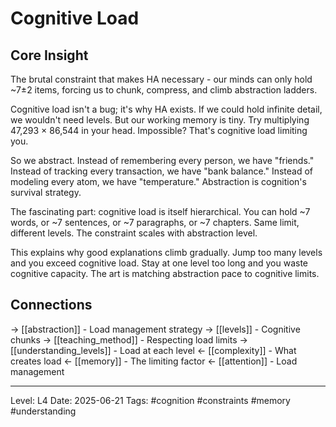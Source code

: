 # Cognitive Load

## Core Insight
The brutal constraint that makes HA necessary - our minds can only hold ~7±2 items, forcing us to chunk, compress, and climb abstraction ladders.

Cognitive load isn't a bug; it's why HA exists. If we could hold infinite detail, we wouldn't need levels. But our working memory is tiny. Try multiplying 47,293 × 86,544 in your head. Impossible? That's cognitive load limiting you.

So we abstract. Instead of remembering every person, we have "friends." Instead of tracking every transaction, we have "bank balance." Instead of modeling every atom, we have "temperature." Abstraction is cognition's survival strategy.

The fascinating part: cognitive load is itself hierarchical. You can hold ~7 words, or ~7 sentences, or ~7 paragraphs, or ~7 chapters. Same limit, different levels. The constraint scales with abstraction level.

This explains why good explanations climb gradually. Jump too many levels and you exceed cognitive load. Stay at one level too long and you waste cognitive capacity. The art is matching abstraction pace to cognitive limits.

## Connections
→ [[abstraction]] - Load management strategy
→ [[levels]] - Cognitive chunks
→ [[teaching_method]] - Respecting load limits
→ [[understanding_levels]] - Load at each level
← [[complexity]] - What creates load
← [[memory]] - The limiting factor
← [[attention]] - Load management

---
Level: L4
Date: 2025-06-21
Tags: #cognition #constraints #memory #understanding